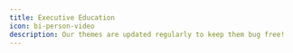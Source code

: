 ```yaml
---
title: Executive Education
icon: bi-person-video
description: Our themes are updated regularly to keep them bug free!
---
```

